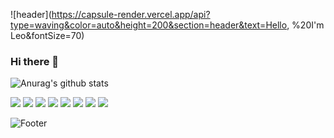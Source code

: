 ![header](https://capsule-render.vercel.app/api?type=waving&color=auto&height=200&section=header&text=Hello, %20I'm Leo&fontSize=70)



### Hi there 👋

![Anurag's github stats](https://github-readme-stats.vercel.app/api?username=Leo-SingleDay&show_icons=true&theme=tokyonight)


<img src="https://img.shields.io/badge/python-3776AB?style=for-the-badge&logo=python&logoColor=white"> 
<img src="https://img.shields.io/badge/javascript-F7DF1E?style=for-the-badge&logo=javascript&logoColor=black"> 
<img src="https://img.shields.io/badge/java-007396?style=for-the-badge&logo=java&logoColor=white"> 
<img src="https://img.shields.io/badge/react-61DAFB?style=for-the-badge&logo=react&logoColor=black"> 
<img src="https://img.shields.io/badge/vue.js-4FC08D?style=for-the-badge&logo=vue.js&logoColor=white"> 
<img src="https://img.shields.io/badge/node.js-339933?style=for-the-badge&logo=Node.js&logoColor=white">
<img src="https://img.shields.io/badge/spring-6DB33F?style=for-the-badge&logo=spring&logoColor=white"> 
<img src="https://img.shields.io/badge/git-F05032?style=for-the-badge&logo=git&logoColor=white">

![Footer](https://capsule-render.vercel.app/api?type=waving&color=auto&height=200&section=footer)
